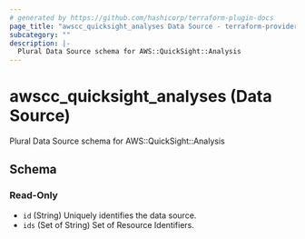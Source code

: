 ```yaml
---
# generated by https://github.com/hashicorp/terraform-plugin-docs
page_title: "awscc_quicksight_analyses Data Source - terraform-provider-awscc"
subcategory: ""
description: |-
  Plural Data Source schema for AWS::QuickSight::Analysis
---
```


# awscc_quicksight_analyses (Data Source)

Plural Data Source schema for AWS::QuickSight::Analysis



<!-- schema generated by tfplugindocs -->
## Schema

### Read-Only

- `id` (String) Uniquely identifies the data source.
- `ids` (Set of String) Set of Resource Identifiers.
